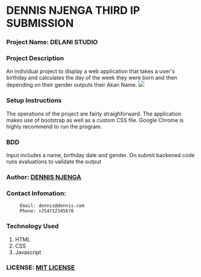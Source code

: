 # DENNIS NJENGA THIRD IP SUBMISSION

### Project Name: DELANI STUDIO

### Project Description
An individual project to display a web application that takes a user's birthday and calculates the day of the week they were born and then depending on their gender outputs their Akan Name.
<img src="images/something.png">

### Setup Instructions
The operations of the project are fairly straighforward. 
The application makes use of bootstrap as well as a custom CSS file.
Google Chrome is highly recommend to run the program.

### BDD
Input includes a name, birthday date and gender. On submit backened code runs evaluations to validate the output

### Author: [DENNIS NJENGA](https://github.com/deepeters)
### Contact Infomation:
         Email: dennis@dennis.com
         Phone: +254712345678

### Technology Used
1. HTML
2. CSS
3. Javascript

### LICENSE: [MIT LICENSE](https://raw.githubusercontent.com/deepeters/third-ip/master/LICENSE)
